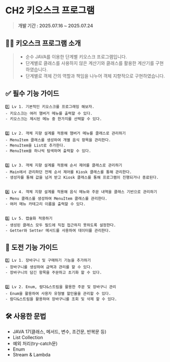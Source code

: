 # CH2 키오스크 프로그램

> **개발 기간 : 2025.07.16 ~ 2025.07.24**

## 💁‍♀ 키오스크 프로그램 소개
> - 순수 JAVA를 이용한 단계별 키오스크 프로그램입니다.</br>
> - 단계별로 클래스를 사용하지 않은 계산기와 클래스를 활용한 계산기를 구현하였습니다.
> - 단계별로 객체 간의 역할과 책임을 나누어 객체 지향적으로 구현하였습니다.

## ✅ 필수 기능 가이드
```
1️⃣ Lv 1. 기본적인 키오스크를 프로그래밍 해보자.
- 키오스크는 여러 햄버거 메뉴를 출력할 수 있다.
- 키오스크는 제시된 메뉴 중 한가지를 선택할 수 있다.


2️⃣ Lv 2. 객체 지향 설계를 적용해 햄버거 메뉴를 클래스로 관리하기
- MenuItem 클래스를 생성하여 개별 음식 항목을 관리한다.
- MenuItem을 List로 추가한다.
- MenuItem을 하나씩 탐색하며 출력할 수 있다.


3️⃣ Lv 3. 객체 지향 설계를 적용해 순서 제어를 클래스로 관리하기
- Main에서 관리하던 전체 순서 제어를 Kiosk 클래스를 통해 관리한다.
- 생성자를 통해 값을 넘겨 받고 Kiosk 클래스를 통해 프로그램이 진행되거나 종료된다.


4️⃣ Lv 4. 객체 지향 설계를 적용해 음식 메뉴와 주문 내역을 클래스 기반으로 관리하기
- Menu 클래스를 생성하여 MenuItem 클래스를 관리한다.
- 여러 메뉴 카테고리 이름을 출력할 수 있다.


5️⃣ Lv 5. 캡슐화 적용하기
- 생성된 클래스 모두 필드에 직접 접근하지 못하도록 설정한다.
- Getter와 Setter 메서드를 사용하여 데이터를 관리한다.
```

## 🔎 도전 기능 가이드
```
1️⃣ Lv 1. 장바구니 및 구매하기 기능을 추가하기
- 장바구니를 생성하여 금액과 관리를 할 수 있다.
- 장바구니의 담긴 항목을 주문하고 초기화 할 수 있다.


2️⃣ Lv 2. Enum, 람다&스트림을 활용한 주문 및 장바구니 관리
- Enum을 활용하여 사용자 유형별 할인율을 관리할 수 있다.
- 람다&스트림을 활용하여 장바구니를 조회 및 삭제 할 수 있다.
```

## 🛠️ 사용한 문법
- JAVA 17(클래스, 메서드, 변수, 조건문, 반복문 등)
- List Collection
- 예외 처리(try-catch문)
- Enum
- Stream & Lambda
